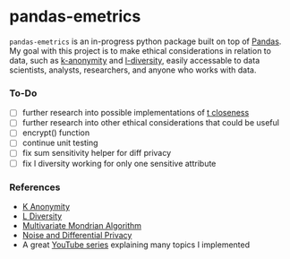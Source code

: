 # pandas-emetrics
`pandas-emetrics` is an in-progress python package built on top of [Pandas](https://pandas.pydata.org/docs/). My goal with this project is to make ethical considerations in relation to data, such as [k-anonymity](https://en.wikipedia.org/wiki/K-anonymity) and [l-diversity](https://personal.utdallas.edu/~muratk/courses/privacy08f_files/ldiversity.pdf), easily accessable to data scientists, analysts, researchers, and anyone who works with data.


### To-Do
- [ ] further research into possible implementations of [t closeness](https://www.cs.purdue.edu/homes/ninghui/papers/t_closeness_icde07.pdf)
- [ ] further research into other ethical considerations that could be useful
- [ ] encrypt() function
- [ ] continue unit testing
- [ ] fix sum sensitivity helper for diff privacy
- [ ] fix l diversity working for only one sensitive attribute
### References
- [K Anonymity](https://www.immuta.com/blog/k-anonymity-everything-you-need-to-know-2021-guide/)
- [L Diversity](https://personal.utdallas.edu/~muratk/courses/privacy08f_files/ldiversity.pdf)
- [Multivariate Mondrian Algorithm](https://pages.cs.wisc.edu/~lefevre/MultiDim.pdf)
- [Noise and Differential Privacy](https://arxiv.org/pdf/1309.3958)
- A great [YouTube series](https://www.youtube.com/playlist?list=PLZeK3TZueogEhGK0kTztL5ALQ_MkxgFCv) explaining many topics I implemented
